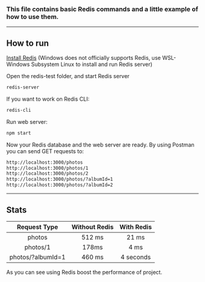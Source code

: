 ### This file contains basic Redis commands and a little example of how to use them.

---

## How to run

[Install Redis](https://redis.io/download) (Windows does not officially supports Redis, use WSL-Windows Subsystem Linux to install and run Redis server)

Open the redis-test folder, and start Redis server

```bash
redis-server
```

If you want to work on Redis CLI:

```bash
redis-cli
```

Run web server:

```bash
npm start
```

Now your Redis database and the web server are ready. By using Postman you can send GET requests to:

```bash
http://localhost:3000/photos
http://localhost:3000/photos/1
http://localhost:3000/photos/2
http://localhost:3000/photos/?albumId=1
http://localhost:3000/photos/?albumId=2
```

---

## Stats

|   Request Type    | Without Redis | With Redis |
| :---------------: | :-----------: | :--------: |
|      photos       |    512 ms     |   21 ms    |
|     photos/1      |     178ms     |    4 ms    |
| photos/?albumId=1 |    460 ms     | 4 seconds  |

As you can see using Redis boost the performance of project.
